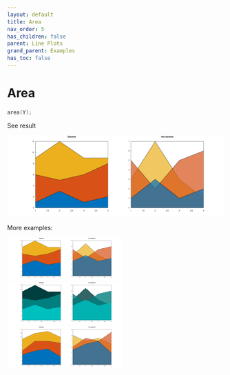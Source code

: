 ```yaml
---
layout: default
title: Area
nav_order: 5
has_children: false
parent: Line Plots
grand_parent: Examples
has_toc: false
---
```

# Area

```cpp
area(Y);
```


See result
    
[![example_area_1](../line_plot/area/area_1.svg)](https://github.com/alandefreitas/matplotplusplus/blob/master/examples/line_plot/area/area_1.cpp)

More examples:
    
[![example_area_2](../line_plot/area/area_2_thumb.png)](https://github.com/alandefreitas/matplotplusplus/blob/master/examples/line_plot/area/area_2.cpp)  [![example_area_3](../line_plot/area/area_3_thumb.png)](https://github.com/alandefreitas/matplotplusplus/blob/master/examples/line_plot/area/area_3.cpp)  [![example_area_4](../line_plot/area/area_4_thumb.png)](https://github.com/alandefreitas/matplotplusplus/blob/master/examples/line_plot/area/area_4.cpp)
  



